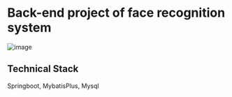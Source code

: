 # Back-end project of face recognition system
![image](https://user-images.githubusercontent.com/67999981/221855422-4553bdd4-fbf3-4ee0-8101-b16324f63cb2.png)

## Technical Stack
Springboot, MybatisPlus, Mysql
